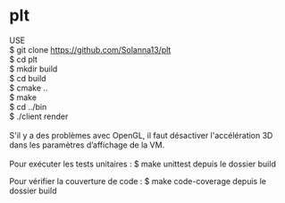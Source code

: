 # plt

USE <br/>
$ git clone https://github.com/Solanna13/plt <br/>
$ cd plt <br/>
$ mkdir build <br/>
$ cd build <br/>
$ cmake .. <br/>
$ make <br/>
$ cd ../bin <br/>
$ ./client render<br/>
<br>
S'il y a des problèmes avec OpenGL, il faut désactiver l'accélération 3D dans les paramètres d’affichage de la VM. <br>
<br>
Pour exécuter les tests unitaires : 
$ make unittest depuis le dossier build <br/>

Pour vérifier la couverture de code : 
$ make code-coverage depuis le dossier build <br/>
